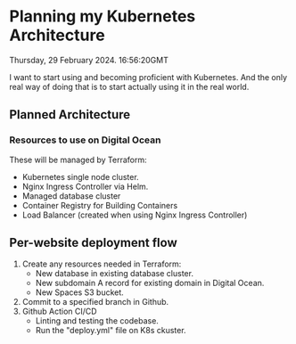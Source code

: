 # Planning my Kubernetes Architecture

Thursday, 29 February 2024. 16:56:20GMT

I want to start using and becoming proficient with Kubernetes. And the only real way of doing that is to start
actually using it in the real world.

## Planned Architecture

### Resources to use on Digital Ocean

These will be managed by Terraform:

- Kubernetes single node cluster.
- Nginx Ingress Controller via Helm.
- Managed database cluster
- Container Registry for Building Containers
- Load Balancer (created when using Nginx Ingress Controller)

## Per-website deployment flow

1. Create any resources needed in Terraform:
    - New database in existing database cluster.
    - New subdomain A record for existing domain in Digital Ocean.
    - New Spaces S3 bucket.
2. Commit to a specified branch in Github.
3. Github Action CI/CD 
    - Linting and testing the codebase.
    - Run the "deploy.yml" file on K8s ckuster.
